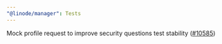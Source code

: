 ```yaml
---
"@linode/manager": Tests
---
```


Mock profile request to improve security questions test stability ([#10585](https://github.com/linode/manager/pull/10585))

